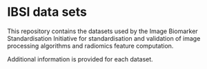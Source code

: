 # IBSI data sets
This repository contains the datasets used by the Image Biomarker Standardisation Initiative for standardisation and validation of image processing algorithms and radiomics feature computation.

Additional information is provided for each dataset.
